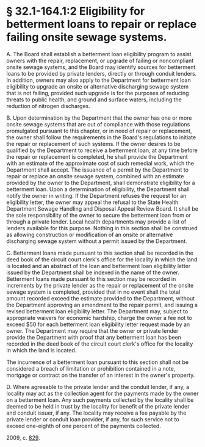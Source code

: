 # § 32.1-164.1:2 Eligibility for betterment loans to repair or replace failing onsite sewage systems.

<p>A. The Board shall establish a betterment loan eligibility program to assist owners with the repair, replacement, or upgrade of failing or noncompliant onsite sewage systems, and the Board may identify sources for betterment loans to be provided by private lenders, directly or through conduit lenders. In addition, owners may also apply to the Department for betterment loan eligibility to upgrade an onsite or alternative discharging sewage system that is not failing, provided such upgrade is for the purposes of reducing threats to public health, and ground and surface waters, including the reduction of nitrogen discharges.</p><p>B. Upon determination by the Department that the owner has one or more onsite sewage systems that are out of compliance with those regulations promulgated pursuant to this chapter, or in need of repair or replacement, the owner shall follow the requirements in the Board's regulations to initiate the repair or replacement of such systems. If the owner desires to be qualified by the Department to receive a betterment loan, at any time before the repair or replacement is completed, he shall provide the Department with an estimate of the approximate cost of such remedial work, which the Department shall accept. The issuance of a permit by the Department to repair or replace an onsite sewage system, combined with an estimate provided by the owner to the Department, shall demonstrate eligibility for a betterment loan. Upon a determination of eligibility, the Department shall notify the owner in writing. If the Department refuses the request for an eligibility letter, the owner may appeal the refusal to the State Health Department Sewage Handling and Disposal Appeal Review Board. It shall be the sole responsibility of the owner to secure the betterment loan from or through a private lender. Local health departments may provide a list of lenders available for this purpose. Nothing in this section shall be construed as allowing construction or modification of an onsite or alternative discharging sewage system without a permit issued by the Department.</p><p>C. Betterment loans made pursuant to this section shall be recorded in the deed book of the circuit court clerk's office for the locality in which the land is located and an abstract of the loan and betterment loan eligibility letter issued by the Department shall be indexed in the name of the owner. Betterment loans made pursuant to this section may be recorded in increments by the private lender as the repair or replacement of the onsite sewage system is completed, provided that in no event shall the total amount recorded exceed the estimate provided to the Department, without the Department approving an amendment to the repair permit, and issuing a revised betterment loan eligibility letter. The Department may, subject to appropriate waivers for economic hardship, charge the owner a fee not to exceed $50 for each betterment loan eligibility letter request made by an owner. The Department may require that the owner or private lender provide the Department with proof that any betterment loan has been recorded in the deed book of the circuit court clerk's office for the locality in which the land is located.</p><p>The incurrence of a betterment loan pursuant to this section shall not be considered a breach of limitation or prohibition contained in a note, mortgage or contract on the transfer of an interest in the owner's property.</p><p>D. Where agreeable to the private lender and the conduit lender, if any, a locality may act as the collection agent for the payments made by the owner on a betterment loan. Any such payments collected by the locality shall be deemed to be held in trust by the locality for benefit of the private lender and conduit issuer, if any. The locality may receive a fee payable by the private lender or conduit loan provider, if any, for such service not to exceed one-eighth of one percent of the payments collected.</p><p>2009, c. <a href='http://lis.virginia.gov/cgi-bin/legp604.exe?091+ful+CHAP0829'>829</a>.</p>